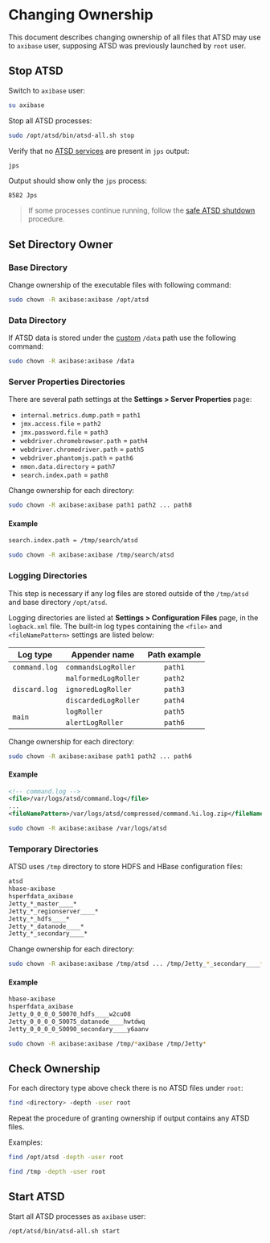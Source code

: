 # Changing Ownership

This document describes changing ownership of all files that ATSD may use to `axibase` user, supposing ATSD was previously launched by `root` user.

## Stop ATSD

Switch to `axibase` user:

```bash
su axibase
```

Stop all ATSD processes:

```bash
sudo /opt/atsd/bin/atsd-all.sh stop
```

Verify that no [ATSD services](restarting.md#processes) are present in `jps` output:

```bash
jps
```

Output should show only the `jps` process:

```ls
8582 Jps
```

> If some processes continue running, follow the [safe ATSD shutdown](restarting.md#stopping-services) procedure.

## Set Directory Owner

### Base Directory

Change ownership of the executable files with following command:

```bash
sudo chown -R axibase:axibase /opt/atsd
```

### Data Directory

If ATSD data is stored under the [custom](changing-data-directory.md#changing-the-directory-where-data-is-stored) `/data` path use the following command:

```bash
sudo chown -R axibase:axibase /data
```

### Server Properties Directories

There are several path settings at the **Settings > Server Properties** page:

* `internal.metrics.dump.path` = `path1`
* `jmx.access.file` = `path2`
* `jmx.password.file` = `path3`
* `webdriver.chromebrowser.path` = `path4`
* `webdriver.chromedriver.path` = `path5`
* `webdriver.phantomjs.path` = `path6`
* `nmon.data.directory` = `path7`
* `search.index.path` = `path8`

Change ownership for each directory:

```bash
sudo chown -R axibase:axibase path1 path2 ... path8
```

#### Example

```bash
search.index.path = /tmp/search/atsd
```

```bash
sudo chown -R axibase:axibase /tmp/search/atsd
```

### Logging Directories

This step is necessary if any log files are stored outside of the `/tmp/atsd` and base directory `/opt/atsd`.

Logging directories are listed at **Settings > Configuration Files** page, in the `logback.xml` file. The built-in log types containing the `<file>` and `<fileNamePattern>` settings are listed below:

<table>
  <thead>
    <tr>
      <th>Log type</th>
      <th>Appender name</th>
      <th>Path example</th>
    </tr>
  </thead>
  <tbody>
    <tr>
      <td><code>command.log</code></td>
      <td><code>commandsLogRoller</code></td>
      <td align="center"><code>path1</code></td>
    </tr>
    <tr>
      <td rowspan=3><code>discard.log</code></td>
      <td><code>malformedLogRoller</code></td>
      <td align="center"><code>path2</code></td>
    </tr>
    <tr>
      <td><code>ignoredLogRoller</code></td>
      <td align="center"><code>path3</code></td>
    </tr>
    <tr>
      <td><code>discardedLogRoller</code></td>
      <td align="center"><code>path4</code></td>
    </tr>
    <tr>
      <td rowspan=2><code>main</code></td>
      <td><code>logRoller</code></td>
      <td align="center"><code>path5</code></td>
    </tr>
    <tr>
      <td><code>alertLogRoller</code></td>
      <td align="center"><code>path6</code></td>
    </tr>
  </tbody>
</table>

Change ownership for each directory:

```bash
sudo chown -R axibase:axibase path1 path2 ... path6
```

#### Example

```xml
<!-- command.log -->
<file>/var/logs/atsd/command.log</file>
...
<fileNamePattern>/var/logs/atsd/compressed/command.%i.log.zip</fileNamePattern>
```

```bash
sudo chown -R axibase:axibase /var/logs/atsd
```

### Temporary Directories

ATSD uses `/tmp` directory to store HDFS and HBase configuration files:

```bash
atsd
hbase-axibase
hsperfdata_axibase
Jetty_*_master____*
Jetty_*_regionserver____*
Jetty_*_hdfs____*
Jetty_*_datanode____*
Jetty_*_secondary____*
```

Change ownership for each directory:

```bash
sudo chown -R axibase:axibase /tmp/atsd ... /tmp/Jetty_*_secondary____*
```

#### Example

```bash
hbase-axibase
hsperfdata_axibase
Jetty_0_0_0_0_50070_hdfs____w2cu08
Jetty_0_0_0_0_50075_datanode____hwtdwq
Jetty_0_0_0_0_50090_secondary____y6aanv
```

```bash
sudo chown -R axibase:axibase /tmp/*axibase /tmp/Jetty*
```

## Check Ownership

For each directory type above check there is no ATSD files under `root`:

```bash
find <directory> -depth -user root
```

Repeat the procedure of granting ownership if output contains any ATSD files.

Examples:

```bash
find /opt/atsd -depth -user root
```

```bash
find /tmp -depth -user root
```

## Start ATSD

Start all ATSD processes as `axibase` user:

```bash
/opt/atsd/bin/atsd-all.sh start
```